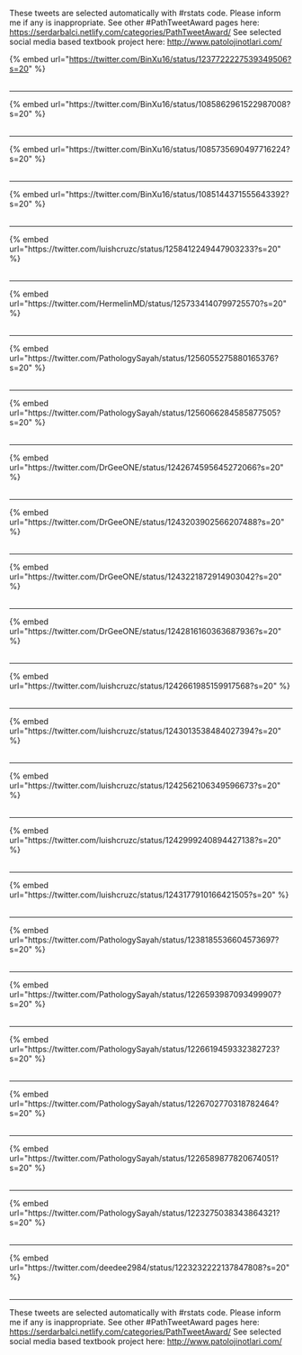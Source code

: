 

These tweets are selected automatically with #rstats code. Please inform me if any is inappropriate.
See other #PathTweetAward pages here: https://serdarbalci.netlify.com/categories/PathTweetAward/ 
See selected social media based textbook project here: http://www.patolojinotlari.com/

{% embed url="https://twitter.com/BinXu16/status/1237722227539349506?s=20" %}<br>
<br>
<hr>
{% embed url="https://twitter.com/BinXu16/status/1085862961522987008?s=20" %}<br>
<br>
<hr>
{% embed url="https://twitter.com/BinXu16/status/1085735690497716224?s=20" %}<br>
<br>
<hr>
{% embed url="https://twitter.com/BinXu16/status/1085144371555643392?s=20" %}<br>
<br>
<hr>
{% embed url="https://twitter.com/luishcruzc/status/1258412249447903233?s=20" %}<br>
<br>
<hr>
{% embed url="https://twitter.com/HermelinMD/status/1257334140799725570?s=20" %}<br>
<br>
<hr>
{% embed url="https://twitter.com/PathologySayah/status/1256055275880165376?s=20" %}<br>
<br>
<hr>
{% embed url="https://twitter.com/PathologySayah/status/1256066284585877505?s=20" %}<br>
<br>
<hr>
{% embed url="https://twitter.com/DrGeeONE/status/1242674595645272066?s=20" %}<br>
<br>
<hr>
{% embed url="https://twitter.com/DrGeeONE/status/1243203902566207488?s=20" %}<br>
<br>
<hr>
{% embed url="https://twitter.com/DrGeeONE/status/1243221872914903042?s=20" %}<br>
<br>
<hr>
{% embed url="https://twitter.com/DrGeeONE/status/1242816160363687936?s=20" %}<br>
<br>
<hr>
{% embed url="https://twitter.com/luishcruzc/status/1242661985159917568?s=20" %}<br>
<br>
<hr>
{% embed url="https://twitter.com/luishcruzc/status/1243013538484027394?s=20" %}<br>
<br>
<hr>
{% embed url="https://twitter.com/luishcruzc/status/1242562106349596673?s=20" %}<br>
<br>
<hr>
{% embed url="https://twitter.com/luishcruzc/status/1242999240894427138?s=20" %}<br>
<br>
<hr>
{% embed url="https://twitter.com/luishcruzc/status/1243177910166421505?s=20" %}<br>
<br>
<hr>
{% embed url="https://twitter.com/PathologySayah/status/1238185536604573697?s=20" %}<br>
<br>
<hr>
{% embed url="https://twitter.com/PathologySayah/status/1226593987093499907?s=20" %}<br>
<br>
<hr>
{% embed url="https://twitter.com/PathologySayah/status/1226619459332382723?s=20" %}<br>
<br>
<hr>
{% embed url="https://twitter.com/PathologySayah/status/1226702770318782464?s=20" %}<br>
<br>
<hr>
{% embed url="https://twitter.com/PathologySayah/status/1226589877820674051?s=20" %}<br>
<br>
<hr>
{% embed url="https://twitter.com/PathologySayah/status/1223275038343864321?s=20" %}<br>
<br>
<hr>
{% embed url="https://twitter.com/deedee2984/status/1223232222137847808?s=20" %}<br>
<br>
<hr>


These tweets are selected automatically with #rstats code. Please inform me if any is inappropriate.
See other #PathTweetAward pages here: https://serdarbalci.netlify.com/categories/PathTweetAward/ 
See selected social media based textbook project here: http://www.patolojinotlari.com/
